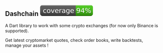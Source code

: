 ## Dashchain ![coverage badge](./coverage/coverage_badge.svg)
A Dart library to work with some crypto exchanges (for now only Binance is supported).

Get latest cryptomarket quotes, check order books, write backtests, manage your assets !